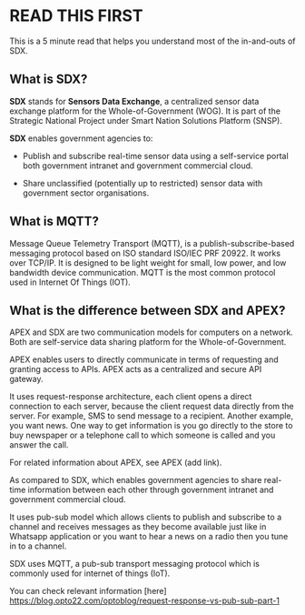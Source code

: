 
# READ THIS FIRST

This is a 5 minute read that helps you understand most of the in-and-outs of SDX.

## What is SDX? 

**SDX** stands for **Sensors Data Exchange**, a centralized sensor data exchange platform for the Whole-of-Government (WOG). It is part of the Strategic National Project under Smart Nation Solutions Platform (SNSP).

**SDX** enables government agencies to:

- Publish and subscribe real-time sensor data using a self-service portal both government intranet and government commercial cloud.

- Share unclassified (potentially up to restricted) sensor data with government sector organisations.

## What is MQTT?

Message Queue Telemetry Transport (MQTT), is a publish-subscribe-based messaging protocol based on ISO standard ISO/IEC PRF 20922. It works over TCP/IP. It is designed to be light weight for small, low power, and low bandwidth device communication. MQTT is the most common protocol used in Internet Of Things (IOT).

## What is the difference between SDX and APEX?

APEX and SDX are two communication models for computers on a network. Both are self-service data sharing platform for the Whole-of-Government. 

APEX enables users to directly communicate in terms of requesting and granting access to APIs. APEX acts as a centralized and secure API gateway. 

It uses request-response architecture, each client opens a direct connection to each server, because the client request data directly from the server. For example, SMS to send message to a recipient. Another example, you want news. One way to get information is you go directly to the store to buy newspaper or a telephone call to which someone is called and you answer the call.

For related information about APEX, see APEX (add link). 

As compared to SDX, which enables government agencies to share real-time information between each other through government intranet and government commercial cloud.

It uses pub-sub model which allows clients to publish and subscribe to a channel and receives messages as they become available just like in Whatsapp application or you want to hear a news on a radio then you tune in to a channel. 

SDX uses MQTT, a pub-sub transport messaging protocol which is  commonly used for internet of things (IoT). 

You can check relevant information [here] https://blog.opto22.com/optoblog/request-response-vs-pub-sub-part-1 

